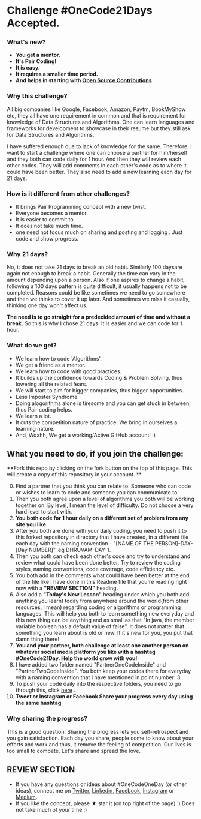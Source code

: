 # Challenge #OneCode21Days Accepted. 

### What's new?
* **You get a mentor.**
* **It's Pair Coding!**
* **It is easy.**
* **It requires a smaller time period.**
* **And helps in starting with [Open Source Contributions](https://www.quora.com/What-really-is-open-source-contribution)**

### Why this challenge? 
All big companies like Google, Facebook, Amazon, Paytm, BookMyShow etc, they all have one requirement in common and that is requirement for knowledge of Data Structures and Algorithms. One can learn languages and frameworks for development to showcase in their resume but they still ask for Data Structures and Algorithms.

I have suffered enough due to lack of knowledge for the same. Therefore, I want to start a challenge where one can choose a partner for him/herself and they both can code daily for 1 hour. And then they will review each other codes.  They will add comments in each other's code as to where it could have been better. They also need to add a new learning each day for 21 days.

### How is it different from other challenges?
* It brings Pair Programming concept with a new twist.
* Everyone becomes a mentor.
* It is easier to commit to.
* It does not take much time.
* one need not focus much on sharing and posting and logging
. Just code and show progress.

### Why 21 days?
No, it does not take 21 days to break an old habit. Similarly 100 daysare again not enough to break a habit. Generally the time can vary in the amount depending upon a person. Also if one aspires to change a habit, following a 100 days pattern is quite difficult, it usually happens not to be completed. Reasons could be like sometimes we need to go somewhere and then we thinks to cover it up later. And sometimes we miss it casually, thinking one day won't affect us. 

**The need is to go straight for a predecided amount of time and without a break.** So this is why I chose 21 days. It is easier and we can code for 1 hour. 


### What do we get?
* We learn how to code 'Algorithms'. 
* We get a friend as a mentor. 
* We learn how to code with good practices.
* It builds up the confidence towards Coding & Problem Solving, thus lowering all the related fears.
* We will start to aim for bigger companies, thus bigger opportunities.
* Less Imposter Syndrome.
* Doing alogorithms alone is tiresome and you can get stuck in between, thus Pair coding helps.
* We learn a lot.
* It cuts the competition nature of practice. We bring in ourselves a learning nature.
* And, Woahh, We get a working/Active GitHub account! :)



## What you need to do, if you join the challenge:
**Fork this repo by clicking on the fork button on the top of this page. This will create a copy of this repository in your account.
** 

0. Find a partner that you think you can relate to. Someone who can code or wishes to learn to code and someone you can communicate to.  
1. Then you both agree upon a level of algorithms you both will be working together on. By level, I mean the level of difficulty. Do not choose a very hard level to start with.   
2. **You both code for 1 hour daily on a different set of problem from any site you like.**  
3. After you both are done with your daily coding, you need to push it to this forked repository in directory that I have created, in a different file each day with the naming convention - "[NAME OF THE PERSON]-DAY-[Day NUMBER]". eg DHRUVAM-DAY-1.
4. Then you both can check each other's code and try to understand and review what could have been done better. Try to review the coding styles, naming conventions, code coverage, code efficiency etc.
5. You both add in the comments what could have been better at the end of the file like I have done in this Readme file that you're reading right now with a **"REVIEW SECTION"** heading.
6. Also add a **"Today's New Lesson"** heading under which you both add anything you learnt today from anywhere around the world(from other resources, I mean) regarding coding or algorithms or programming languages. This will help you both to learn something new everyday and this new thing can be anything and as small as that "In java, the member variable boolean has a default value of false". It does not matter that something you learn about is old or new. If it's new for you, you put that damn thing there!
7. **You and your partner, both challenge at least one another person on whatever social media platform you like with a hashtag  #OneCode21Day. Help the world grow with you!**
8. I have added two folder named "PartnerOneCodeInside" and "PartnerTwoCodeInside". You both keep your codes there for everyday with a naming convention that I have mentioned in point number: 3.
9. To push your code daily into the respective folders, you need to go through this, click [here](https://github.com/Roshanjossey/first-contributions) . 
10. **Tweet or Instagram or Facebook Share your progress every day using the same hashtag**


### Why sharing the progress?
This is a good question. Sharing the progress lets you self-retrospect and you gain satisfaction. Each day you share, people come to know about your efforts and work and thus, it remove the feeling of competition. Our lives is too small to compete. Let's share and spread the love.


## REVIEW SECTION
* If you have any questions or ideas about #OneCodeOneDay (or other ideas), connect me on [Twitter](https://twitter.com/PretentiousData), [Linkedin](https://www.linkedin.com/in/dhruvam), [Facebook](https://www.facebook.com/ITasteALiquorNeverBrewed), [Instagram](https://www.instagram.com/dhruvamsharma/) or [Medium](https://medium.com/@dhruvamsharma).  
* If you like the concept, please &#9733; star it (on top right of the page) :) Does not take much of your time :)
